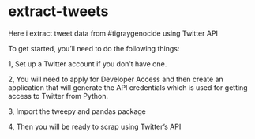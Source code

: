 # extract-tweets

Here i extract tweet data from #tigraygenocide using Twitter API 

To get started, you’ll need to do the following things:

1, Set up a Twitter account if you don’t have one.

2, You will need to apply for Developer Access and then create an application that will generate the API credentials which is used for getting access to Twitter from Python.

3, Import the tweepy and pandas package

4, Then you will be ready to scrap using Twitter’s API
